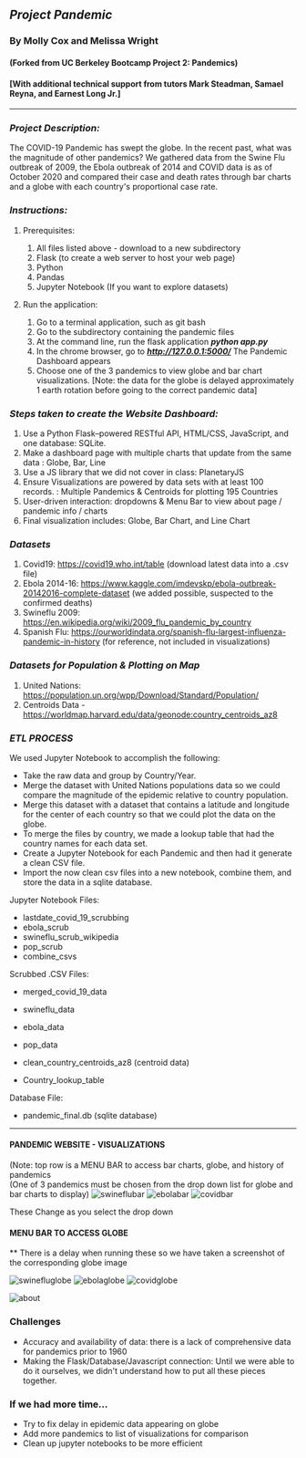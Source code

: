## ***Project Pandemic***
### By Molly Cox and Melissa Wright
#### (Forked from UC Berkeley Bootcamp Project 2:  Pandemics)
#### [With additional technical support from tutors Mark Steadman, Samael Reyna, and Earnest Long Jr.]
---
### ***Project Description:***
The COVID-19 Pandemic has swept the globe.  In the recent past, what was the magnitude of other pandemics?  We gathered data from the Swine Flu outbreak of 2009, the Ebola outbreak of 2014 and  COVID data is as of October 2020 and compared their case and death rates through bar charts and a globe with each country's proportional case rate.

### ***Instructions:***
1. Prerequisites:
    1.  All files listed above - download to a new subdirectory
    1. Flask (to create a web server to host your web page)
    1.  Python
    1.  Pandas       
    1. Jupyter Notebook (If you want to explore datasets)
    

2. Run the application:
    1. Go to a terminal application, such as git bash
    1. Go to the subdirectory containing the pandemic files 
    1. At the command line, run the flask application 
        ***python app.py***
    1. In the chrome browser, go to ***http://127.0.0.1:5000/***
        The Pandemic Dashboard appears
    1. Choose one of the 3 pandemics to view globe and bar chart visualizations.
    [Note:  the data for the globe is delayed approximately 1 earth rotation before going to the correct pandemic data]

### ***Steps taken to create the Website Dashboard:***
1. Use a Python Flask–powered RESTful API, HTML/CSS, JavaScript, and one database:  SQLite. 
1. Make a dashboard page with multiple charts that update from the same data : Globe, Bar, Line  
1. Use a JS library that we did not cover in class:  PlanetaryJS
1. Ensure Visualizations are powered by  data sets with at least 100 records. : Multiple Pandemics & Centroids for plotting 195 Countries 
1. User-driven interaction: dropdowns & Menu Bar to view about page / pandemic info / charts 
1. Final visualization includes: Globe, Bar Chart, and Line Chart


### ***Datasets***
1. Covid19:   https://covid19.who.int/table (download latest data into a .csv file)
1. Ebola 2014-16:  https://www.kaggle.com/imdevskp/ebola-outbreak-20142016-complete-dataset (we added possible, suspected to the confirmed deaths)
1. Swineflu 2009:  https://en.wikipedia.org/wiki/2009_flu_pandemic_by_country
1. Spanish Flu:  https://ourworldindata.org/spanish-flu-largest-influenza-pandemic-in-history  (for reference, not included in visualizations) 

### ***Datasets for Population & Plotting on Map***

1. United Nations:  https://population.un.org/wpp/Download/Standard/Population/
1. Centroids Data - https://worldmap.harvard.edu/data/geonode:country_centroids_az8 

### ***ETL PROCESS***

We used Jupyter Notebook to accomplish the following:
* Take the raw data and group by Country/Year. 
* Merge the dataset with United Nations populations data so we could compare the magnitude of the epidemic relative to country population.
* Merge this dataset with a dataset that contains a latitude and longitude for the center of each country so that we could plot the data on the globe.  
* To merge the files by country, we made a lookup table that had the country names for each data set.  
* Create a Jupyter Notebook for each Pandemic and then had it generate a clean CSV file. 
* Import the now clean csv files into a new notebook, combine them, and store the data in a sqlite database.

Jupyter Notebook Files:
* lastdate_covid_19_scrubbing
* ebola_scrub
* swineflu_scrub_wikipedia
* pop_scrub
* combine_csvs

Scrubbed .CSV Files:
* merged_covid_19_data
* swineflu_data
* ebola_data

* pop_data
* clean_country_centroids_az8 (centroid data)
* Country_lookup_table

Database File:
* pandemic_final.db (sqlite database)


---
#### PANDEMIC WEBSITE - VISUALIZATIONS
(Note: top row is a MENU BAR to access bar charts, globe, and history of pandemics  
(One of 3 pandemics must be chosen from the drop down list for globe and bar charts to display) 
![swineflubar](Images/swineflubar.png)
![ebolabar](Images/ebolabar.png)
![covidbar](Images/covidbar.png)

These Change as you select the drop down 
#### MENU BAR TO ACCESS GLOBE 
** There is a delay when running these so we have taken a screenshot of the corresponding globe image

 ![swinefluglobe](Images/swinefluglobe.png)
 ![ebolaglobe](Images/ebolaglobe.png)
 ![covidglobe](Images/covidglobe.png)

 ![about](Images/about.png)

 ### Challenges
 * Accuracy and availability of data: there is a lack of comprehensive data for pandemics prior to 1960 
 * Making the Flask/Database/Javascript connection:  Until we were able to do it ourselves, we didn't understand how to put all these pieces together.

 ### If we had more time...
 * Try to fix delay in epidemic data appearing on globe
 * Add more pandemics to list of visualizations for comparison
 * Clean up jupyter notebooks to be more efficient
